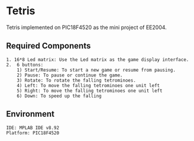 # Tetris 
Tetris implemented on PIC18F4520 as the mini project of EE2004.
## Required Components
    1. 16*8 Led matrix: Use the Led matrix as the game display interface.
    2.  6 buttons:
        1) Start/Resume: To start a new game or resume from pausing.
        2) Pause: To pause or continue the game.
        3) Rotate: To rotate the falling tetrominoes.
        4) Left: To move the falling tetrominoes one unit left
        5) Right: To move the falling tetrominoes one unit left
        6) Down: To speed up the falling

## Environment
    IDE: MPLAB IDE v8.92 
    Platform: PIC18F4520 
